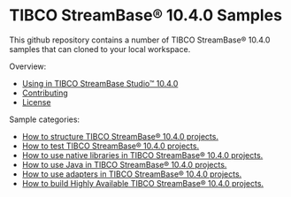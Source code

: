 # TIBCO StreamBase&reg; 10.4.0 Samples

This github repository contains a number of TIBCO StreamBase&reg; 10.4.0 samples that can cloned to your local workspace.

Overview:

* [Using in TIBCO StreamBase Studio&trade; 10.4.0](docs/studio.md)
* [Contributing](docs/contributing.md)
* [License](docs/LICENSE)

Sample categories:

* [How to structure TIBCO StreamBase&reg; 10.4.0 projects.](structure)
* [How to test TIBCO StreamBase&reg; 10.4.0 projects.](testing)
* [How to use native libraries in TIBCO StreamBase&reg; 10.4.0 projects.](nativelibrary)
* [How to use Java in TIBCO StreamBase&reg; 10.4.0 projects.](java)
* [How to use adapters in TIBCO StreamBase&reg; 10.4.0 projects.](adapter)
* [How to build Highly Available TIBCO StreamBase&reg; 10.4.0 projects.](highavailability)
